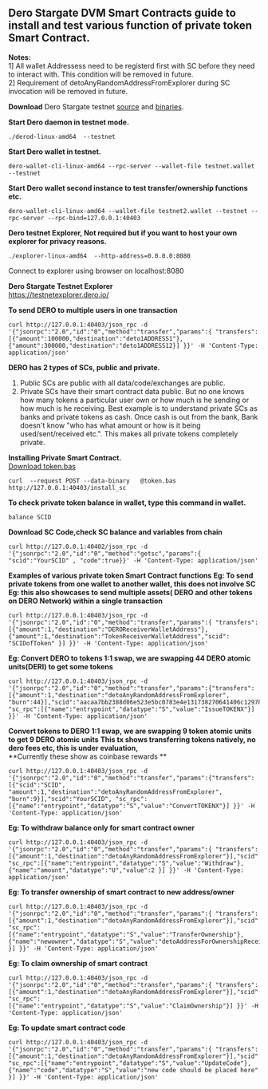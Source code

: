## Dero Stargate DVM Smart Contracts guide to install and test various function of private token Smart Contract.

**Notes:**  
1] All wallet Addressess need to be registerd first with SC before they need to interact with. This condition will be removed in future.  
2] Requirement of detoAnyRandomAddressFromExplorer during SC invocation will be removed in future. 


**Download** Dero Stargate testnet [source](https://git.dero.io/DeroProject/derosuite_stargate) and [binaries](https://git.dero.io/DeroProject/Dero_Stargate_testnet_binaries).

**Start Dero daemon in testnet mode.**
```
./derod-linux-amd64  --testnet
```

**Start Dero wallet in testnet.** 
```
dero-wallet-cli-linux-amd64 --rpc-server --wallet-file testnet.wallet --testnet
```

**Start Dero wallet second instance to test transfer/ownership functions etc.**
```
dero-wallet-cli-linux-amd64 --wallet-file testnet2.wallet --testnet --rpc-server --rpc-bind=127.0.0.1:40403
```

**Dero testnet Explorer, Not required but if you want to host your own explorer for privacy reasons.**
```
./explorer-linux-amd64  --http-address=0.0.0.0:8080                  
```
Connect to explorer using browser on localhost:8080


**Dero Stargate Testnet Explorer**  
[https://testnetexplorer.dero.io/ ](https://testnetexplorer.dero.io/)


**To send DERO to multiple users in one transaction**
```
curl http://127.0.0.1:40403/json_rpc -d '{"jsonrpc":"2.0","id":"0","method":"transfer","params":{ "transfers":[{"amount":100000,"destination":"deto1ADDRESS1"},{"amount":300000,"destination":"deto1ADDRESS12}] }}' -H 'Content-Type: application/json'
```

**DERO has 2 types of SCs, public and private.**
1. Public SCs are public with all data/code/exchanges are public.
1. Private SCs have their smart contract data public. But no one knows how many tokens a particular user own or how much is he sending or how much is he receiving. Best example is to understand private SCs as banks and private tokens as cash. Once cash is out from the bank, Bank doesn't know "who has what amount or how is it being used/sent/received etc.". This makes all private tokens completely private.

**Installing Private Smart Contract.**  
 [Download token.bas](https://git.dero.io/DeroProject/derosuite_stargate/src/master/cmd/dvm/token.bas)
```
curl  --request POST --data-binary   @token.bas http://127.0.0.1:40403/install_sc
```

**To check private token balance in wallet, type this command in wallet.**
```
balance SCID
```

**Download SC Code,check SC balance and variables from chain**
```
curl http://127.0.0.1:40402/json_rpc -d '{"jsonrpc":"2.0","id":"0","method":"getsc","params":{ "scid":"YourSCID" , "code":true}}' -H 'Content-Type: application/json'
```


**Examples of various private token Smart Contract functions**
**Eg: To send private tokens from one wallet to another wallet, this does not involve SC**
**Eg: this also showcases to send multiple assets( DERO and other tokens on DERO Network) within a single transaction**
```
curl http://127.0.0.1:40403/json_rpc -d '{"jsonrpc":"2.0","id":"0","method":"transfer","params":{ "transfers":[{"amount":1,"destination":"DEROReceiverWalletAddress"},{"amount":1,"destination":"TokenReceiverWalletAddress","scid": "SCIDofToken" }] }}' -H 'Content-Type: application/json'
```


**Eg: Convert DERO to tokens 1:1 swap, we are swapping 44 DERO atomic units(DERI) to get some tokens**
```
curl http://127.0.0.1:40403/json_rpc -d '{"jsonrpc":"2.0","id":"0","method":"transfer","params":{"transfers":[{"amount":1,"destination":"detoAnyRandomAddressFromExplorer", "burn":44}],"scid":"aacaa7bb2388d06e523e5bc0783e4e131738270641406c12978155ba033373af", "sc_rpc":[{"name":"entrypoint","datatype":"S","value":"IssueTOKENX"}] }}' -H 'Content-Type: application/json'
```


**Convert tokens to DERO 1:1 swap, we are swapping 9 token atomic units to get 9 DERO atomic units**
**This tx shows transferring tokens natively, no dero fees etc, this is under evaluation,**  
**Currently these show as coinbase rewards **
```
curl http://127.0.0.1:40403/json_rpc -d '{"jsonrpc":"2.0","id":"0","method":"transfer","params":{"transfers":[{"scid":"SCID", "amount":1,"destination":"detoAnyRandomAddressFromExplorer", "burn":9}],"scid":"YourSCID", "sc_rpc":[{"name":"entrypoint","datatype":"S","value":"ConvertTOKENX"}] }}' -H 'Content-Type: application/json'
```

**Eg: To withdraw balance only for smart contract owner**
```
curl http://127.0.0.1:40403/json_rpc -d '{"jsonrpc":"2.0","id":"0","method":"transfer","params":{ "transfers":[{"amount":1,"destination":"detoAnyRandomAddressFromExplorer"}],"scid":"YourSCID", "sc_rpc":[{"name":"entrypoint","datatype":"S","value":"Withdraw"}, {"name":"amount","datatype":"U","value":2 }] }}' -H 'Content-Type: application/json'
```

**Eg: To transfer ownership of smart contract to new address/owner**
```
curl http://127.0.0.1:40403/json_rpc -d '{"jsonrpc":"2.0","id":"0","method":"transfer","params":{ "transfers":[{"amount":1,"destination":"detoAnyRandomAddressFromExplorer"}],"scid":"YourSCID", "sc_rpc":[{"name":"entrypoint","datatype":"S","value":"TransferOwnership"}, {"name":"newowner","datatype":"S","value":"detoAddressForOwnershipReceiver" }] }}' -H 'Content-Type: application/json'

```

**Eg: To claim ownership of smart contract**
```
curl http://127.0.0.1:40403/json_rpc -d '{"jsonrpc":"2.0","id":"0","method":"transfer","params":{ "transfers":[{"amount":1,"destination":"detoAnyRandomAddressFromExplorer"}],"scid":"YourSCID", "sc_rpc":[{"name":"entrypoint","datatype":"S","value":"ClaimOwnership"}] }}' -H 'Content-Type: application/json'
```


**Eg: To update smart contract code**
```
curl http://127.0.0.1:40403/json_rpc -d '{"jsonrpc":"2.0","id":"0","method":"transfer","params":{ "transfers":[{"amount":1,"destination":"detoAnyRandomAddressFromExplorer"}],"scid":"YourSCID", "sc_rpc":[{"name":"entrypoint","datatype":"S","value":"UpdateCode"}, {"name":"code","datatype":"S","value":"new code should be placed here" }] }}' -H 'Content-Type: application/json'


```
